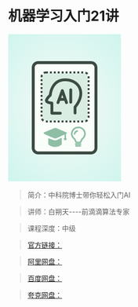 # 机器学习入门21讲

![img](../../assets/CioPOWCwq4iAMi8XAADjFe-K0_k030.png)

> 简介：中科院博士带你轻松入门AI

> 讲师：白朔天----前滴滴算法专家

> 课程深度：中级

> [官方链接：]()

> [阿里网盘：]()

> [百度网盘：]()

> [夸克网盘：]()
